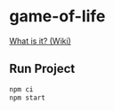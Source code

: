 # game-of-life

[What is it? (Wiki)](https://en.wikipedia.org/wiki/Conway%27s_Game_of_Life)

## Run Project

```sh
npm ci
npm start
```
